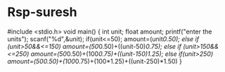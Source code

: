 # Rsp-suresh
#include <stdio.h>
void main()
{
    int unit;
    float amount;
    printf("enter the units");
    scanf("%d",&unit);
    if(unit<=50);
amount=(unit*0.50);
else if (unit>50&&<=150)
amount=(50*0.50)+((unit-50)*0.75);
else if (unit>150&&<=250)
amount=(50*0.50)+(100*0.75)+((unit-150)*1.25);
else if(unit>250)
amount=(50*0.50)+(100*0.75)+(100*1.25)+((unit-250)*1.50)
}
